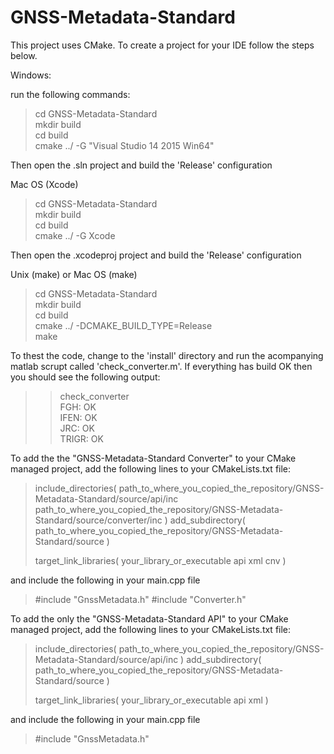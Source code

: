 # GNSS-Metadata-Standard


This project uses CMake. To create a project for your IDE follow the steps below.


Windows:

run the following commands:

> cd GNSS-Metadata-Standard   
> mkdir build   
> cd build   
> cmake ../ -G "Visual Studio 14 2015 Win64"   

Then open the .sln project and build the 'Release' configuration


Mac OS (Xcode)

> cd GNSS-Metadata-Standard   
> mkdir build   
> cd build   
> cmake ../ -G Xcode   


Then open the .xcodeproj project and build the 'Release' configuration

Unix (make) or Mac OS (make)

> cd GNSS-Metadata-Standard   
> mkdir build   
> cd build   
> cmake ../ -DCMAKE_BUILD_TYPE=Release   
> make   



To thest the code, change to the 'install' directory and run the acompanying matlab scrupt called 'check_converter.m'.
If everything has build OK then you should see the following output:

>>check_converter   
FGH:   OK   
IFEN:  OK   
JRC:   OK   
TRIGR: OK   
>>   






To add the the "GNSS-Metadata-Standard Converter" to your  CMake managed project, 
add the following lines to your CMakeLists.txt file:

> include_directories(
>    path_to_where_you_copied_the_repository/GNSS-Metadata-Standard/source/api/inc
>    path_to_where_you_copied_the_repository/GNSS-Metadata-Standard/source/converter/inc
> )
> add_subdirectory(
>    path_to_where_you_copied_the_repository/GNSS-Metadata-Standard/source
> )
> 
> target_link_libraries( your_library_or_executable api xml cnv )
 
and include the following in your main.cpp file

> #include "GnssMetadata.h"
> #include "Converter.h"


To add the only the "GNSS-Metadata-Standard API" to your  CMake managed project, 
add the following lines to your CMakeLists.txt file:

> include_directories(
>    path_to_where_you_copied_the_repository/GNSS-Metadata-Standard/source/api/inc
> )
> add_subdirectory(
>    path_to_where_you_copied_the_repository/GNSS-Metadata-Standard/source
> ) 
> 
> target_link_libraries( your_library_or_executable api xml )

and include the following in your main.cpp file

> #include "GnssMetadata.h"
